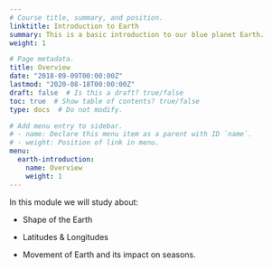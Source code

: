 ```yaml
---
# Course title, summary, and position.
linktitle: Introduction to Earth
summary: This is a basic introduction to our blue planet Earth.
weight: 1

# Page metadata.
title: Overview
date: "2018-09-09T00:00:00Z"
lastmod: "2020-08-18T00:00:00Z"
draft: false  # Is this a draft? true/false
toc: true  # Show table of contents? true/false
type: docs  # Do not modify.

# Add menu entry to sidebar.
# - name: Declare this menu item as a parent with ID `name`.
# - weight: Position of link in menu.
menu:
  earth-introduction:
    name: Overview
    weight: 1
---
```


In this module we will study about:

- Shape of the Earth

- Latitudes & Longitudes

- Movement of Earth and its impact on seasons. 